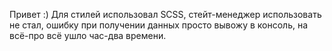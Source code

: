 Привет :)
Для стилей использовал SCSS, стейт-менеджер использовать не стал, ошибку при получении данных просто вывожу в консоль, на всё-про всё ушло час-два времени.
